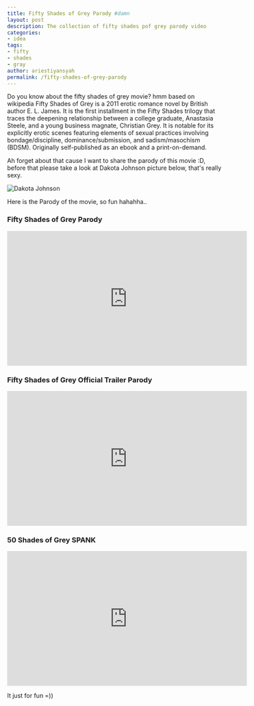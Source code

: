```yaml
---
title: Fifty Shades of Grey Parody #damn
layout: post
description: The collection of fifty shades pof grey parody video
categories:
- idea
tags:
- fifty
- shades
- gray
author: ariestiyansyah
permalink: /fifty-shades-of-grey-parody
---
```


Do you know about the fifty shades of grey movie? hmm based on wikipedia Fifty Shades of Grey is a 2011 erotic romance novel by British author E. L. James. It is the first installment in the Fifty Shades trilogy that traces the deepening relationship between a college graduate, Anastasia Steele, and a young business magnate, Christian Grey. It is notable for its explicitly erotic scenes featuring elements of sexual practices involving bondage/discipline, dominance/submission, and sadism/masochism (BDSM). Originally self-published as an ebook and a print-on-demand.

Ah forget about that cause I want to share the parody of this movie :D, before
that please take a look at Dakota Johnson picture below, that's really sexy.


![Dakota Johnson](http://oonlab.com/images/dakota.gif  "Dakota Johnson")

Here is the Parody of the movie, so fun hahahha..

### Fifty Shades of Grey Parody
<iframe width="560" height="315" src="https://www.youtube.com/embed/2lPXQBX3heo" frameborder="0" allowfullscreen></iframe>

### Fifty Shades of Grey Official Trailer Parody
<iframe width="560" height="315" src="https://www.youtube.com/embed/StxirWNZW1M" frameborder="0" allowfullscreen></iframe>

### 50 Shades of Grey SPANK
<iframe width="560" height="315" src="https://www.youtube.com/embed/2NVHgWlkpZs" frameborder="0" allowfullscreen></iframe>

It just for fun =))
